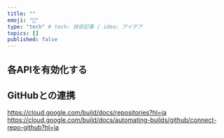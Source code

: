 ```yaml
---
title: ""
emoji: "👻"
type: "tech" # tech: 技術記事 / idea: アイデア
topics: []
published: false
---
```


## 各APIを有効化する

## GitHubとの連携

https://cloud.google.com/build/docs/repositories?hl=ja
https://cloud.google.com/build/docs/automating-builds/github/connect-repo-github?hl=ja